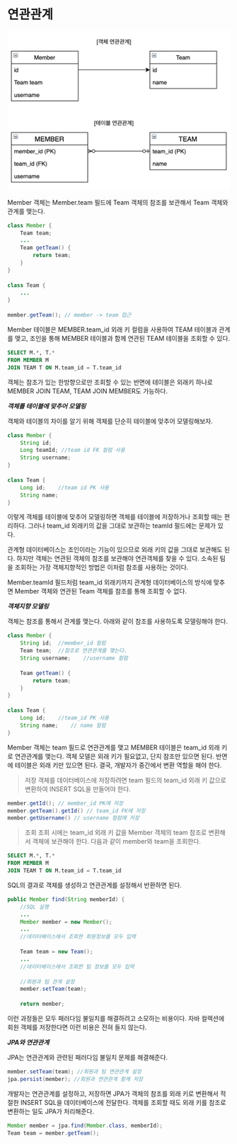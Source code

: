# 연관관계
![image.2_1](raws/2_1.png)

Member 객체는 Member.team 필드에 Team 객체의 참조를 보관해서 Team 객체와 관계를 맺는다. 
~~~java
class Member {
    Team team;
    ...
    Team getTeam() {
        return team;
    }
}

class Team {
    ...
}

member.getTeam(); // member -> team 접근
~~~
Member 테이블은 MEMBER.team_id 외래 키 컬럼을 사용하여 TEAM 테이블과 관계를 맺고, 조인을 통해 MEMBER 테이블과 함께 연관된
TEAM 테이블을 조회할 수 있다.
~~~sql
SELECT M.*, T.*
FROM MEMBER M
JOIN TEAM T ON M.team_id = T.team_id
~~~
객체는 참조가 있는 한방향으로만 조회할 수 있는 반면에 테이블은 외래키 하나로 MEMBER JOIN TEAM, TEAM JOIN MEMBER도 가능하다.

***객체를 테이블에 맞추어 모델링***

객체와 테이블의 차이를 알기 위해 객체를 단순히 테이블에 맞추어 모델링해보자.
~~~java
class Member {
    String id;
    Long teamId; //team id FK 컬럼 사용
    String username;
}

class Team {
    Long id;    //team id PK 사용
    String name;
}
~~~
이렇게 객체를 테이블에 맞추어 모델링하면 객체를 테이블에 저장하거나 조회할 때는 편리하다. 그러나 team_id 외래키의 값을
그대로 보관하는 teamId 필드에는 문제가 있다.

관계형 데이터베이스는 조인이라는 기능이 있으므로 외래 키의 값을 그대로 보관해도 된다. 하지만 객체는 연관된 객체의 참조를 
보관해야 연관객체를 찾을 수 있다. 소속된 팀을 조회하는 가장 객체지향적인 방법은 이처럼 참조를 사용하는 것이다.

Member.teamId 필드처럼 team_id 외래키까지 관계형 데이터베이스의 방식에 맞추면 Member 객체와 연관된 Team 객체를 참조를
통해 조회할 수 없다.

***객체지향 모델링***

객체는 참조를 통해서 관계를 맺는다. 아래와 같이 참조를 사용하도록 모델링해야 한다.
~~~java
class Member {
    String id;  //member_id 컬럼
    Team team;  //참조로 연관관계를 맺는다.
    String username;    //username 컬럼
    
    Team getTeam() {
        return team;
    }
}

class Team {
    Long id;    //team_id PK 사용
    String name;    // name 컬럼
}
~~~
Member 객체는 team 필드로 연관관계를 맺고 MEMBER 테이블은 team_id 외래 키로 연관관계를 맺는다. 객체 모델은 외래 키가
필요없고, 단지 참조만 있으면 된다. 반면에 테이블은 외래 키만 있으면 된다. 결국, 개발자가 중간에서 변환 역할을 해야 한다.

> 저장
객체를 데이터베이스에 저장하려면 team 필드의 team_id 외래 키 값으로 변환하여 INSERT SQL을 만들어야 한다.
~~~java
member.getId(); // member_id PK에 저장
member.getTeam().getId() // team_id FK에 저장
member.getUsername() // username 컬럼에 저장
~~~

> 조회
조회 시에는 team_id 외래 키 값을 Member 객체의 team 참조로 변환해서 객체에 보관해야 한다. 다음과 같이 member와 team을 조회한다.
~~~sql
SELECT M.*, T.*
FROM MEMBER M
JOIN TEAM T ON M.team_id = T.team_id
~~~

SQL의 결과로 객체를 생성하고 연관관계를 설정해서 반환하면 된다.
~~~java
public Member find(String memberId) {
    //SQL 실행
    ...
    Member member = new Member();
    ...
    //데이터베이스에서 조회한 회원정보를 모두 입력

    Team team = new Team();
    ...
    //데이터베이스에서 조회한 팀 정보를 모두 입력
    
    //회원과 팀 관계 설정
    member.setTeam(team);

    return member;
~~~
이런 과정들은 모두 패러다임 불일치를 해결하려고 소모하는 비용이다. 자바 컬렉션에 회원 객체를 저장한다면 이런 비용은 전혀 들지 않는다.

***JPA와 연관관계***

JPA는 연관관계와 관련된 패러다임 불일치 문제를 해결해준다.
~~~java
member.setTeam(team); //회원과 팀 연관관계 설정
jpa.persist(member); //회원과 연관관계 함께 저장
~~~
개발자는 연관관계를 설정하고, 저장하면 JPA가 객체의 참조를 외래 키로 변환해서 적절한 INSERT SQL을 데이터베이스에 전달한다.
객체를 조회할 때도 외래 키를 참조로 변환하는 일도 JPA가 처리해준다.
~~~java
Member member = jpa.find(Member.class, memberId);
Team team = member.getTeam();
~~~ 